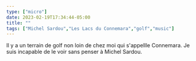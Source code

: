 ```yaml
---
type: ["micro"]
date: 2023-02-19T17:34:44-05:00
title: ""
tags: ["Michel Sardou","Les Lacs du Connemara","golf","music"]
---
```

Il y a un terrain de golf non loin de chez moi qui s'appellle Connemara. Je suis incapable de le voir sans penser à Michel Sardou.

